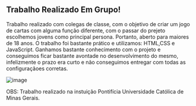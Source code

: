 ## Trabalho Realizado Em Grupo! ##

Trabalho realizado com colegas de classe, com o objetivo de criar um jogo de cartas com alguma função diferente, com o passar do prejeto escolhemos jovens como principal persona. Portanto, aberto para maiores de 18 anos. O trabalho foi bastante prático e utilizamos: HTML,CSS e JavaScript. Ganhamos bastante conhecimento com o projeto e conseguimos ficar bastante avontade no desenvolvimento do mesmo, infelizmente o prazo era curto e não conseguimos entregar com todas as configuraçãoes corretas.
















![image](https://user-images.githubusercontent.com/80351589/147702698-2bc35ac3-4f85-4f16-918e-9a8a90b2aefa.png)



















OBS: Trabalho realizado na instuição Pontifícia Universidade Católica de Minas Gerais.
